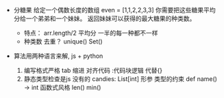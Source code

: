 - 分糖果
  给定一个偶数长度的数组  even  = [1,1,2,2,3,3]
  你需要把这些糖果平均分给一个弟弟和一个妹妹。
  返回妹妹可以获得的最大糖果的种类数。

  - 特点： arr.length/2 平均分 一半的每一种都不一样
  - 种类数 去重？ unique() Set()

- 算法用两种语言来解, js + python
  1. 编写格式严格
    tab 缩进 对齐代码   :代码块逻辑 代替{}
  2. 静态类型检查是js 没有的
    candies: List[int]  形参  类型的约束
    def name() -> int
    函数式风格  len() min()